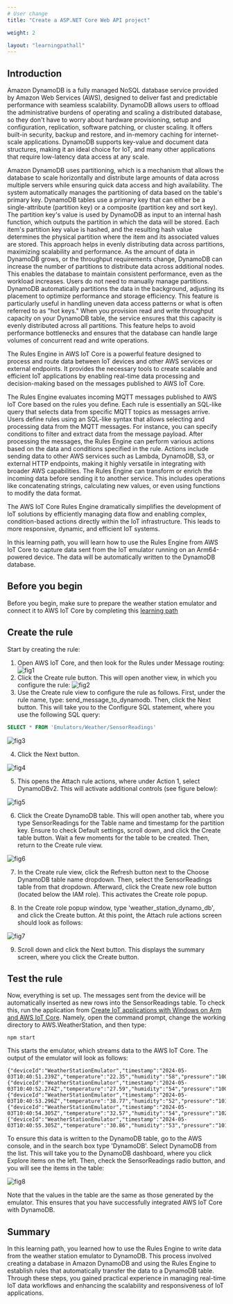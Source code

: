 ```yaml
---
# User change
title: "Create a ASP.NET Core Web API project"

weight: 2

layout: "learningpathall"
---
```


## Introduction
Amazon DynamoDB is a fully managed NoSQL database service provided by Amazon Web Services (AWS), designed to deliver fast and predictable performance with seamless scalability. DynamoDB allows users to offload the administrative burdens of operating and scaling a distributed database, so they don't have to worry about hardware provisioning, setup and configuration, replication, software patching, or cluster scaling. It offers built-in security, backup and restore, and in-memory caching for internet-scale applications. DynamoDB supports key-value and document data structures, making it an ideal choice for IoT, and many other applications that require low-latency data access at any scale.

Amazon DynamoDB uses partitioning, which is a mechanism that allows the database to scale horizontally and distribute large amounts of data across multiple servers while ensuring quick data access and high availability. The system automatically manages the partitioning of data based on the table's primary key. DynamoDB tables use a primary key that can either be a single-attribute (partition key) or a composite (partition key and sort key). The partition key's value is used by DynamoDB as input to an internal hash function, which outputs the partition in which the data will be stored. Each item's partition key value is hashed, and the resulting hash value determines the physical partition where the item and its associated values are stored. This approach helps in evenly distributing data across partitions, maximizing scalability and performance. As the amount of data in DynamoDB grows, or the throughput requirements change, DynamoDB can increase the number of partitions to distribute data across additional nodes. This enables the database to maintain consistent performance, even as the workload increases. Users do not need to manually manage partitions. DynamoDB automatically partitions the data in the background, adjusting its placement to optimize performance and storage efficiency. This feature is particularly useful in handling uneven data access patterns or what is often referred to as "hot keys." When you provision read and write throughput capacity on your DynamoDB table, the service ensures that this capacity is evenly distributed across all partitions. This feature helps to avoid performance bottlenecks and ensures that the database can handle large volumes of concurrent read and write operations.

The Rules Engine in AWS IoT Core is a powerful feature designed to process and route data between IoT devices and other AWS services or external endpoints. It provides the necessary tools to create scalable and efficient IoT applications by enabling real-time data processing and decision-making based on the messages published to AWS IoT Core. 

The Rules Engine evaluates incoming MQTT messages published to AWS IoT Core based on the rules you define. Each rule is essentially an SQL-like query that selects data from specific MQTT topics as messages arrive. Users define rules using an SQL-like syntax that allows selecting and processing data from the MQTT messages. For instance, you can specify conditions to filter and extract data from the message payload. After processing the messages, the Rules Engine can perform various actions based on the data and conditions specified in the rule. Actions include sending data to other AWS services such as Lambda, DynamoDB, S3, or external HTTP endpoints, making it highly versatile in integrating with broader AWS capabilities. The Rules Engine can transform or enrich the incoming data before sending it to another service. This includes operations like concatenating strings, calculating new values, or even using functions to modify the data format.

The AWS IoT Core Rules Engine dramatically simplifies the development of IoT solutions by efficiently managing data flow and enabling complex, condition-based actions directly within the IoT infrastructure. This leads to more responsive, dynamic, and efficient IoT systems.

In this learning path, you will learn how to use the Rules Engine from AWS IoT Core to capture data sent from the IoT emulator running on an Arm64-powered device. The data will be automatically written to the DynamoDB database.

## Before you begin
Before you begin, make sure to prepare the weather station emulator and connect it to AWS IoT Core by completing this [learning path](/learning-paths/laptops-and-desktops/win_aws_iot) 

## Create the rule
Start by creating the rule: 
1. Open AWS IoT Core, and then look for the Rules under Message routing:
![fig1](Figures/01.png)
2. Click the Create rule button. This will open another view, in which you configure the rule:
![fig2](Figures/02.png)
3. Use the Create rule view to configure the rule as follows. First, under the rule name, type: send_message_to_dynamodb. Then, click the Next button. This will take you to the Configure SQL statement, where you use the following SQL query:

```sql
SELECT * FROM 'Emulators/Weather/SensorReadings'
```

![fig3](Figures/03.png)

4. Click the Next button.

![fig4](Figures/04.png)

5. This opens the Attach rule actions, where under Action 1, select DynamoDBv2. This will activate additional controls (see figure below):

![fig5](Figures/05.png)

6. Click the Create DynamoDB table. This will open another tab, where you type SensorReadings for the Table name and timestamp for the partition key. Ensure to check Default settings, scroll down, and click the Create table button. Wait a few moments for the table to be created. Then, return to the Create rule view.

![fig6](Figures/06.png)

7. In the Create rule view, click the Refresh button next to the Choose DynamoDB table name dropdown. Then, select the SensorReadings table from that dropdown. Afterward, click the Create new role button (located below the IAM role). This activates the Create role popup.

8. In the Create role popup window, type 'weather_station_dynamo_db', and click the Create button. At this point, the Attach rule actions screen should look as follows:

![fig7](Figures/07.png)

9. Scroll down and click the Next button. This displays the summary screen, where you click the Create button.

## Test the rule
Now, everything is set up. The messages sent from the device will be automatically inserted as new rows into the SensorReadings table. To check this, run the application from [Create IoT applications with Windows on Arm and AWS IoT Core](laptops-and-desktops/win_aws_iot/). Namely, open the command prompt, change the working directory to AWS.WeatherStation, and then type:

```console
npm start
```

This starts the emulator, which streams data to the AWS IoT Core. The output of the emulator will look as follows:

```output
{"deviceId":"WeatherStationEmulator","timestamp":"2024-05-03T10:40:51.239Z","temperature":"22.35","humidity":"58","pressure":"1000.1"}
{"deviceId":"WeatherStationEmulator","timestamp":"2024-05-03T10:40:52.274Z","temperature":"27.59","humidity":"54","pressure":"1006.1"}
{"deviceId":"WeatherStationEmulator","timestamp":"2024-05-03T10:40:53.296Z","temperature":"38.77","humidity":"52","pressure":"1019.6"}
{"deviceId":"WeatherStationEmulator","timestamp":"2024-05-03T10:40:54.305Z","temperature":"32.57","humidity":"54","pressure":"1020.8"}
{"deviceId":"WeatherStationEmulator","timestamp":"2024-05-03T10:40:55.305Z","temperature":"30.86","humidity":"53","pressure":"1014.9"}
```

To ensure this data is written to the DynamoDB table, go to the AWS console, and in the search box type 'DynamoDB'. Select DynamoDB from the list. This will take you to the DynamoDB dashboard, where you click Explore items on the left. Then, check the SensorReadings radio button, and you will see the items in the table:

![fig8](Figures/08.png)

Note that the values in the table are the same as those generated by the emulator. This ensures that you have successfully integrated AWS IoT Core with DynamoDB.

## Summary
In this learning path, you learned how to use the Rules Engine to write data from the weather station emulator to DynamoDB. This process involved creating a database in Amazon DynamoDB and using the Rules Engine to establish rules that automatically transfer the data to a DynamoDB table. Through these steps, you gained practical experience in managing real-time IoT data workflows and enhancing the scalability and responsiveness of IoT applications.
